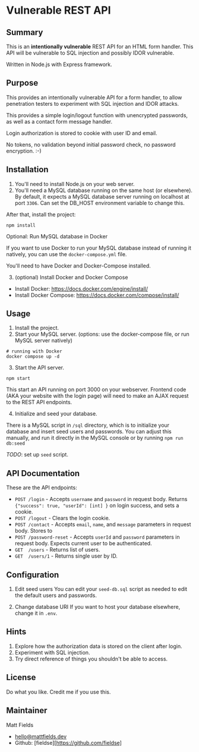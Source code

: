 # Vulnerable REST API

## Summary

This is an **intentionally vulnerable** REST API for an HTML form handler. This API will be vulnerable to SQL injection and possibly IDOR vulnerable.

Written in Node.js with Express framework.

## Purpose

This provides an intentionally vulnerable API for a form handler, to allow penetration testers to experiment with SQL injection and IDOR attacks.

This provides a simple login/logout function with unencrypted passwords, as well as a contact form message handler.

Login authorization is stored to cookie with user ID and email.

No tokens, no validation beyond initial password check, no password encryption. :-)

## Installation

1. You'll need to install Node.js on your web server.
2. You'll need a MySQL database running on the same host (or elsewhere). By default, it expects a MySQL database server running on localhost at port `3306`. Can set the DB_HOST environment variable to change this.

After that, install the project:

```
npm install
```

Optional: Run MySQL database in Docker

If you want to use Docker to run your MySQL database instead of running it natively, you can use the `docker-compose.yml` file.

You'll need to have Docker and Docker-Compose installed.

3. (optional) Install Docker and Docker Compose

- Install Docker: https://docs.docker.com/engine/install/
- Install Docker Compose: https://docs.docker.com/compose/install/

## Usage

1. Install the project.
2. Start your MySQL server. (options: use the docker-compose file, or run MySQL server natively)

```
# running with Docker
docker compose up -d
```

3. Start the API server.

```
npm start
```

This start an API running on port 3000 on your webserver. Frontend code (AKA your website with the login page) will need to make an AJAX request to the REST API endpoints.

4. Initialize and seed your database.

There is a MySQL script in `/sql` directory, which is to initialize your database and insert seed users and passwords. You can adjust this manually, and run it directly in the MySQL console or by running `npm run db:seed`

_TODO_: set up `seed` script.

## API Documentation

These are the API endpoints:

- `POST /login` - Accepts `username` and `password` in request body. Returns `{"success": true, "userId": [int] }` on login success, and sets a cookie.
- `POST /logout` - Clears the login cookie.
- `POST /contact` - Accepts `email`, `name`, and `message` parameters in request body. Stores to
- `POST /password-reset` - Accepts `userId` and `password` parameters in request body. Expects current user to be authenticated.
- `GET  /users` - Returns list of users.
- `GET  /users/1` - Returns single user by ID.

## Configuration

1. Edit seed users
   You can edit your `seed-db.sql` script as needed to edit the default users and passwords.

2. Change database URI
   If you want to host your database elsewhere, change it in `.env`.

## Hints

1. Explore how the authorization data is stored on the client after login.
2. Experiment with SQL injection.
3. Try direct reference of things you shouldn't be able to access.

## License

Do what you like. Credit me if you use this.

## Maintainer

Matt Fields

- [hello@mattfields.dev](mailto:hello@mattfields.dev)
- Github: [fieldse][https://github.com/fieldse]
